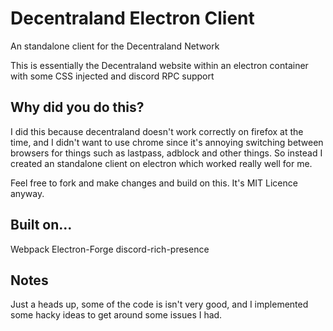 # Decentraland Electron Client
An standalone client for the Decentraland Network

This is essentially the Decentraland website within an electron container with some CSS injected and discord RPC support

## Why did you do this?
I did this because decentraland doesn't work correctly on firefox at the time, and I didn't want to use chrome since it's annoying switching between browsers for things such as lastpass, adblock and other things. So instead I created an standalone client on electron which worked really well for me.

Feel free to fork and make changes and build on this.
It's MIT Licence anyway.

 ## 	Built on...
 Webpack
 Electron-Forge
 discord-rich-presence
 
## Notes

Just a heads up, some of the code is isn't very good, and I implemented some hacky ideas to get around some issues I had.


